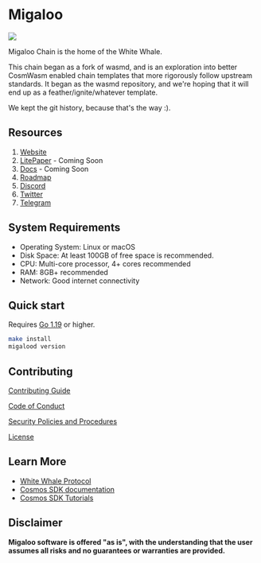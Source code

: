 # Migaloo

![](https://user-images.githubusercontent.com/94062656/215557558-6d0c39f1-9405-439a-aeb5-9baccdbd9df8.png)

Migaloo Chain is the home of the White Whale.

This chain began as a fork of wasmd, and is an exploration into better CosmWasm enabled chain templates that more 
rigorously follow upstream standards. It began as the wasmd repository, and we're hoping that it will end up as a 
feather/ignite/whatever template.

We kept the git history, because that's the way :).

## Resources

1. [Website](https://migaloo.zone)
2. [LitePaper]() - Coming Soon
3. [Docs]() - Coming Soon
4. [Roadmap](./docs/ROADMAP.md)
5. [Discord](https://discord.com/channels/908044702794801233/1069611972053712947)
6. [Twitter](https://twitter.com/WhiteWhaleDefi)
7. [Telegram](https://t.me/whitewhaleofficial)

## System Requirements
- Operating System: Linux or macOS
- Disk Space: At least 100GB of free space is recommended.
- CPU: Multi-core processor, 4+ cores recommended
- RAM: 8GB+ recommended
- Network: Good internet connectivity

## Quick start

Requires [Go 1.19](https://go.dev/doc/install) or higher.

```bash
make install
migalood version
```

## Contributing

[Contributing Guide](./docs/CONTRIBUTING.md)

[Code of Conduct](./docs/CODE_OF_CONDUCT.md)

[Security Policies and Procedures](./docs/SECURITY.md)

[License](./LICENSE)

## Learn More

- [White Whale Protocol](https://whitewhale.money/)
- [Cosmos SDK documentation](https://docs.cosmos.network/)
- [Cosmos SDK Tutorials](https://tutorials.cosmos.network/)

## Disclaimer

**Migaloo software is offered "as is", with the understanding that the user assumes all risks and no guarantees or warranties are provided.**
